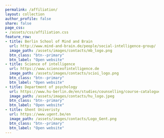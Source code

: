 ```yaml
---
permalink: /affiliation/
layout: collection
author_profile: false
share: false
page_css:
- /assets/css/affiliation.css
feature_row:
- title: Berlin School of Mind and Brain
  url: http://www.mind-and-brain.de/people/social-intelligence-group/
  image_path: /assets/images/contacts/mb_logo.png
  btn_class: "btn--primary"
  btn_label: "Open website"
- title: Science of intelligence
  url: https://www.scienceofintelligence.de
  image_path: /assets/images/contacts/scioi_logo.png
  btn_class: "btn--primary"
  btn_label: "Open website"
- title: Department of psychology
  url: https://www.hu-berlin.de/en/studies/counselling/course-catalogue/programme-descriptions/psychomono
  image_path: /assets/images/contacts/hu_logo.jpeg
  btn_class: "btn--primary"
  btn_label: "Open website"
- title: Ghent Univeristy
  url: https://www.ugent.be/en
  image_path: /assets/images/contacts/Logo_Gent.png
  btn_class: "btn--primary"
  btn_label: "Open website"
---
```



